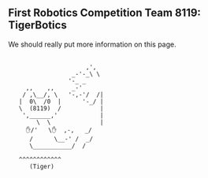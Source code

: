 ## First Robotics Competition Team 8119: TigerBotics
We should really put more information on this page.
<br><br>
```
                      ,',
                  _-'-_\ \
                 '-_ _
     ,,    ,,     _-'
    / ,\__/, \   '-,-'/  /|
   |  0\  /0  |      '-_/ |
   \  (8119)  /           |
    ',______,'            |
        \  \              |
     ✋/'   \✋  ,-,   _/
      /      \__-' /  _/
      \___________/  /

   ^^^^^^^^^^^^
      (Tiger)
```
<!-- just put more stuff here -->
